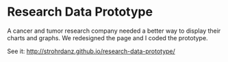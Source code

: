 Research Data Prototype
=======================
A cancer and tumor research company needed a better way to display their charts and graphs. We redesigned the page and I coded the prototype.

See it: http://strohrdanz.github.io/research-data-prototype/
